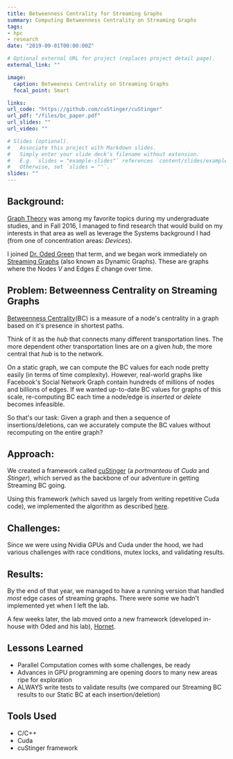 ```yaml
---
title: Betweenness Centrality for Streaming Graphs
summary: Computing Betweenness Centrality on Streaming Graphs
tags:
- hpc
- research
date: "2019-09-01T00:00:00Z"

# Optional external URL for project (replaces project detail page).
external_link: ""

image:
  caption: Betweeness Centrality on Streaming Graphs
  focal_point: Smart

links:
url_code: "https://github.com/cuStinger/cuStinger"
url_pdf: "/files/bc_paper.pdf"
url_slides: ""
url_video: ""

# Slides (optional).
#   Associate this project with Markdown slides.
#   Simply enter your slide deck's filename without extension.
#   E.g. `slides = "example-slides"` references `content/slides/example-slides.md`.
#   Otherwise, set `slides = ""`.
slides: ""
---
```


## Background:
[Graph Theory](https://en.wikipedia.org/wiki/Graph_theory) was among my favorite topics during my undergraduate studies, and in Fall 2016, I managed to find research that would build on my interests in that area as well as leverage the Systems background I had (from one of concentration areas: _Devices_).

I joined [Dr. Oded Green](https://www.cc.gatech.edu/~ogreen/) that term, and we began work immediately on [Streaming Graphs](https://en.wikipedia.org/wiki/Dynamic_connectivity) (also known as Dynamic Graphs). These are graphs where the Nodes $V$ and Edges $E$ change over time.


## Problem: Betweenness Centrality on Streaming Graphs
[Betweenness Centrality](https://en.wikipedia.org/wiki/Betweenness_centrality)(BC) is a measure of a node's centrality in a graph based on it's presence in shortest paths.

Think of it as the _hub_ that connects many different transportation lines. The more dependent other transportation lines are on a given _hub_, the more central that _hub_ is to the network.

On a static graph, we can compute the BC values for each node pretty easily (in terms of time complexity). However, real-world graphs like Facebook's Social Network Graph contain hundreds of millions of nodes and billions of edges. If we wanted up-to-date BC values for graphs of this scale, re-computing BC each time a node/edge is _inserted_ or _delete_ becomes infeasible.

So that's our task: Given a graph and then a sequence of insertions/deletions, can we accurately compute the BC values without recomputing on the entire graph?

## Approach:
We created a framework called [cuStinger](https://github.com/cuStinger/cuStinger) (a _portmanteau_ of _Cuda_ and _Stinger_), which served as the backbone of our adventure in getting Streaming BC going.

Using this framework (which saved us largely from writing repetitive Cuda code), we implemented the algorithm as described [here](https://scholar.google.com/citations?user=C_7l2roAAAAJ&hl=en#d=gs_md_cita-d&p=&u=%2Fcitations%3Fview_op%3Dview_citation%26hl%3Den%26user%3DC_7l2roAAAAJ%26citation_for_view%3DC_7l2roAAAAJ%3A9yKSN-GCB0IC%26tzom%3D300).


## Challenges:
Since we were using Nvidia GPUs and Cuda under the hood, we had various challenges with race conditions, mutex locks, and validating results.


## Results:
By the end of that year, we managed to have a running version that handled _most_ edge cases of streaming graphs. There were some we hadn't implemented yet when I left the lab.

A few weeks later, the lab moved onto a new framework (developed in-house with Oded and his lab), [Hornet](https://github.com/hornet-gt/hornet).

## Lessons Learned

- Parallel Computation comes with some challenges, be ready
- Advances in GPU programming are opening doors to many new areas ripe for exploration
- ALWAYS write tests to validate results (we compared our Streaming BC results to our Static BC at each insertion/deletion)

## Tools Used
- C/C++
- Cuda
- cuStinger framework

